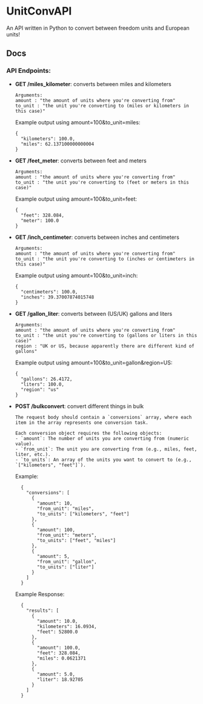 # UnitConvAPI
An API written in Python to convert between freedom units and European units!

## Docs
### API Endpoints:

- **GET /miles_kilometer**: converts between miles and kilometers
  ```
  Arguments:
  amount : "the amount of units where you're converting from"
  to_unit : "the unit you're converting to (miles or kilometers in this case)"
  ```
  Example output using amount=100&to_unit=miles:
  ```
  {
    "kilometers": 100.0,
    "miles": 62.137100000000004
  }
  ```

- **GET /feet_meter**: converts between feet and meters
  ```
  Arguments:
  amount : "the amount of units where you're converting from"
  to_unit : "the unit you're converting to (feet or meters in this case)"
  ```
  Example output using amount=100&to_unit=feet:
  ```
  {
    "feet": 328.084,
    "meter": 100.0
  }
  ```

- **GET /inch_centimeter**: converts between inches and centimeters
  ```
  Arguments:
  amount : "the amount of units where you're converting from"
  to_unit : "the unit you're converting to (inches or centimeters in this case)"
  ```
  Example output using amount=100&to_unit=inch:
  ```
  {
    "centimeters": 100.0,
    "inches": 39.37007874015748
  }
  ```

- **GET /gallon_liter**: converts between (US/UK) gallons and liters
  ```
  Arguments:
  amount : "the amount of units where you're converting from"
  to_unit : "the unit you're converting to (gallons or liters in this case)"
  region : "UK or US, because apparently there are different kind of gallons"
  ```
  Example output using amount=100&to_unit=gallon&region=US:
  ```
  {
    "gallons": 26.4172,
    "liters": 100.0,
    "region": "us"
  }
  ```

- **POST /bulkconvert**: convert different things in bulk
  ```
  The request body should contain a `conversions` array, where each item in the array represents one conversion task.
  
  Each conversion object requires the following objects:
  - `amount`: The number of units you are converting from (numeric value).
  - `from_unit`: The unit you are converting from (e.g., miles, feet, liter, etc.).
  - `to_units`: An array of the units you want to convert to (e.g., `["kilometers", "feet"]`).
  ```
  
  Example:
  ```
    {
      "conversions": [
        {
          "amount": 10,
          "from_unit": "miles",
          "to_units": ["kilometers", "feet"]
        },
        {
          "amount": 100,
          "from_unit": "meters",
          "to_units": ["feet", "miles"]
        },
        {
          "amount": 5,
          "from_unit": "gallon",
          "to_units": ["liter"]
        }
      ]
    }
  ```

  Example Response:
  ```
    {
      "results": [
        {
          "amount": 10.0,
          "kilometers": 16.0934,
          "feet": 52800.0
        },
        {
          "amount": 100.0,
          "feet": 328.084,
          "miles": 0.0621371
        },
        {
          "amount": 5.0,
          "liter": 18.92705
        }
      ]
    }
  ```

